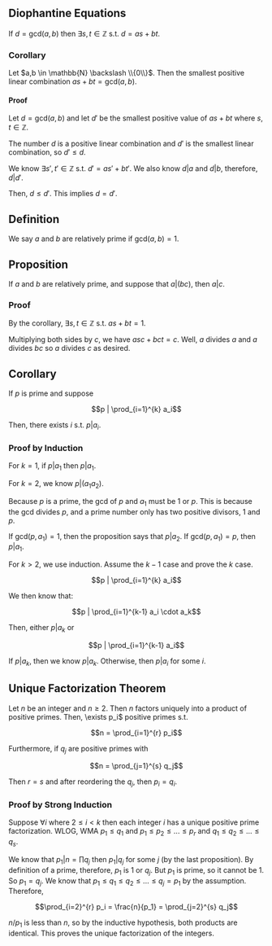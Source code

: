 ## Diophantine Equations

If $d = \mathrm{gcd}(a,b)$ then $\exists s,t \in \mathbb{Z}$ s.t. $d = as + bt$. 

### Corollary

Let $a,b \in \mathbb{N} \backslash \\{0\\}$. Then the smallest positive linear combination $as + bt = \mathrm{gcd}(a,b)$. 

#### Proof 

Let $d = \mathrm{gcd}(a,b)$ and let $d'$ be the smallest positive value of $as + bt$ where $s,t \in \mathbb{Z}$. 

The number $d$ is a positive linear combination and $d'$ is the smallest linear combination, so $d' \leq d$. 

We know $\exists s', t' \in \mathbb{Z}$ s.t. $d' = as' + bt'$. We also know $d|a$ and $d|b$, therefore, $d|d'$. 

Then, $d \leq d'$. This implies $d=d'$. 

## Definition

We say $a$ and $b$ are relatively prime if $\mathrm{gcd}(a,b) = 1$. 

## Proposition

If $a$ and $b$ are relatively prime, and suppose that $a|(bc)$, then $a|c$. 

### Proof

By the corollary, $\exists s,t \in \mathbb{Z}$ s.t. $as+bt=1$. 

Multiplying both sides by $c$, we have $asc + bct = c$. Well, $a$ divides $a$ and $a$ divides $bc$ so $a$ divides $c$ as desired. 

## Corollary

If $p$ is prime and suppose 

$$p | \prod_{i=1}^{k} a_i$$

Then, there exists $i$ s.t. $p | a_i$. 

### Proof by Induction

For $k=1$, if $p|a_1$ then $p|a_1$. 

For $k=2$, we know $p|(a_1 a_2)$. 

Because $p$ is a prime, the gcd of $p$ and $a_1$ must be 1 or $p$. This is because the gcd divides $p$, and a prime number only has two positive divisors, 1 and $p$. 

If $\mathrm{gcd}(p, a_1) = 1$, then the proposition says that $p|a_2$. 
If $\mathrm{gcd}(p, a_1) = p$, then $p|a_1$. 

For $k > 2$, we use induction. Assume the $k-1$ case and prove the $k$ case. 

$$p | \prod_{i=1}^{k} a_i$$

We then know that:

$$p | \prod_{i=1}^{k-1} a_i \cdot a_k$$

Then, either $p|a_k$ or 

$$p | \prod_{i=1}^{k-1} a_i$$

If $p|a_k$, then we know $p|a_k$. Otherwise, then $p|a_i$ for some $i$. 

## Unique Factorization Theorem

Let $n$ be an integer and $n \geq 2$. Then $n$ factors uniquely into a product of positive primes. Then, \exists p_i$ positive primes s.t. 

$$n = \prod_{i=1}^{r} p_i$$

Furthermore, if $q_j$ are positive primes with 

$$n = \prod_{j=1}^{s} q_j$$

Then $r=s$ and after reordering the $q_j$, then $p_i = q_i$. 

### Proof by Strong Induction

Suppose $\forall i$ where $2 \leq i < k$ then each integer $i$ has a unique positive prime factorization. WLOG, WMA $p_1 \leq q_1$ and $p_1 \leq p_2 \leq ... \leq p_r$ and $q_1 \leq q_2 \leq ... \leq q_s$. 

We know that $p_1 | n = \prod q_j$ then $p_1 | q_j$ for some $j$ (by the last proposition). By definition of a prime, therefore, $p_1$ is 1 or $q_j$. But $p_1$ is prime, so it cannot be 1. So $p_1 = q_j$. We know that $p_1 \leq q_1 \leq q_2 \leq ... \leq q_j = p_1$ by the assumption. Therefore, 

$$\prod_{i=2}^{r} p_i = \frac{n}{p_1} = \prod_{j=2}^{s} q_j$$

$n/p_1$ is less than $n$, so by the inductive hypothesis, both products are identical. This proves the unique factorization of the integers. 










